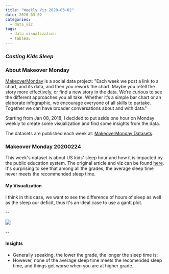 ```yaml
---
title: "Weekly Viz 2020-03-02"
date: 2020-03-02
categories:
  - data_viz
tags:
  - data visualization
  - tableau
---
```


### *Costing Kids Sleep*


### About Makeover Monday

[MakeoverMonday](http://www.makeovermonday.co.uk/) is a social data project:
"Each week we post a link to a chart, and its data, and then you rework the chart.
Maybe you retell the story more effectively, or find a new story in the data.
We’re curious to see the different approaches you all take. Whether it’s a simple bar chart or an elaborate infographic, we encourage everyone of all skills to partake.
Together we can have broader conversations about and with data."

Starting from Jan 08, 2018, I decided to put aside one hour on Monday weekly to create some visualization and find some insights from the data.

The datasets are published each week at: [MakeoverMonday Datasets](http://www.makeovermonday.co.uk/data/).

### Makeover Monday 20200224

This week's dataset is about US kids' sleep hour and how it is impacted by the public education system. The original article and viz can be found [here](https://savvysleeper.org/costing-kids-sleep/). It's surprising to see that among all the grades, the average sleep time never meets the recommended sleep time.  

#### My Visualization

I think in this case, we want to see the difference of hours of sleep as well as the sleep our deficit, thus it's an ideal case to use a gantt plot.  

--  

<div class='tableauPlaceholder' id='viz1583207450768' style='position: relative'>
<noscript><a href='#'>
  <img alt=' ' src='https:&#47;&#47;public.tableau.com&#47;static&#47;images&#47;Ma&#47;MakeOverMonday2020224StudentsSleepDeficits&#47;StudentsSleepDeficits&#47;1_rss.png' style='border: none' />
</a></noscript>
<object class='tableauViz'  style='display:none;'>
  <param name='host_url' value='https%3A%2F%2Fpublic.tableau.com%2F' /> 
  <param name='embed_code_version' value='3' /> 
  <param name='site_root' value='' />
  <param name='name' value='MakeOverMonday2020224StudentsSleepDeficits&#47;StudentsSleepDeficits' />
  <param name='tabs' value='no' />
  <param name='toolbar' value='yes' />
  <param name='static_image' value='https:&#47;&#47;public.tableau.com&#47;static&#47;images&#47;Ma&#47;MakeOverMonday2020224StudentsSleepDeficits&#47;StudentsSleepDeficits&#47;1.png' />
  <param name='animate_transition' value='yes' />
  <param name='display_static_image' value='yes' />
  <param name='display_spinner' value='yes' />
  <param name='display_overlay' value='yes' />
  <param name='display_count' value='yes' />
  <param name='filter' value='publish=yes' />
</object></div>              
<script type='text/javascript'>          
  var divElement = document.getElementById('viz1583207450768');  
  var vizElement = divElement.getElementsByTagName('object')[0];       
  if ( divElement.offsetWidth > 800 ) { vizElement.style.width='800px';vizElement.style.height='527px';} else if ( divElement.offsetWidth > 500 ) { vizElement.style.width='800px';vizElement.style.height='527px';} else { vizElement.style.width='100%';vizElement.style.height='727px';}             
  var scriptElement = document.createElement('script');           
  scriptElement.src = 'https://public.tableau.com/javascripts/api/viz_v1.js';        
  vizElement.parentNode.insertBefore(scriptElement, vizElement);          
</script>
  
  
--  

#### Insights
* Generally speaking, the lower the grade, the longer the sleep time is;  
* However, none of the average sleep time meets the recomended sleep time, and things get worse when you are at higher grade...  


